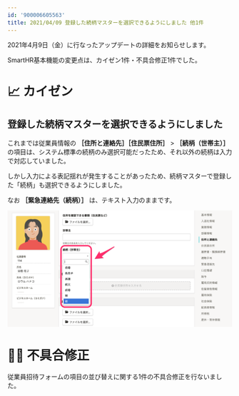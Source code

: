 ```yaml
---
id: '900006605563'
title: 2021/04/09 登録した続柄マスターを選択できるようにしました 他1件
---
```

2021年4月9日（金）に行なったアップデートの詳細をお知らせします。

SmartHR基本機能の変更点は、カイゼン1件・不具合修正1件でした。

# 📈 カイゼン

## 登録した続柄マスターを選択できるようにしました

これまでは従業員情報の **［住所と連絡先］［住民票住所］** \> **［続柄（世帯主）］** の項目は、システム標準の続柄のみ選択可能だったため、それ以外の続柄は入力で対応していました。

しかし入力による表記揺れが発生することがあったため、続柄マスターで登録した「続柄」も選択できるようにしました。

なお **［緊急連絡先（続柄）］** は、テキスト入力のままです。

![](./__________2021-04-13_9_18_45.png)

# 👨‍⚕️ 不具合修正

従業員招待フォームの項目の並び替えに関する1件の不具合修正を行ないました。
